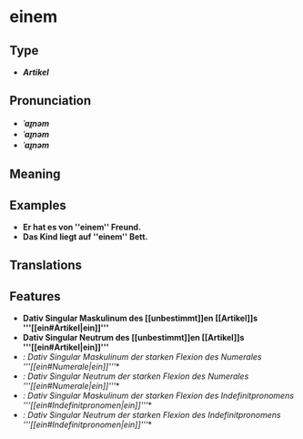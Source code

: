 # einem 
## Type 
- _**Artikel**_ 
## Pronunciation 
- _**ˈaɪ̯nəm**_ 
- _**ˈaɪ̯nəm**_ 
- _**ˈaɪ̯nəm**_ 
## Meaning 
## Examples 
- **Er hat es von ''einem'' Freund.** 
- **Das Kind liegt auf ''einem'' Bett.** 
## Translations 
## Features 
- **Dativ Singular Maskulinum des [[unbestimmt]]en [[Artikel]]s '''[[ein#Artikel|ein]]'''** 
- **Dativ Singular Neutrum des [[unbestimmt]]en [[Artikel]]s '''[[ein#Artikel|ein]]'''** 
- **:* Dativ Singular Maskulinum der starken Flexion des Numerales '''[[ein#Numerale|ein]]'''** 
- **:* Dativ Singular Neutrum der starken Flexion des Numerales '''[[ein#Numerale|ein]]'''** 
- **:* Dativ Singular Maskulinum der starken Flexion des Indefinitpronomens '''[[ein#Indefinitpronomen|ein]]'''** 
- **:* Dativ Singular Neutrum der starken Flexion des Indefinitpronomens '''[[ein#Indefinitpronomen|ein]]'''** 
